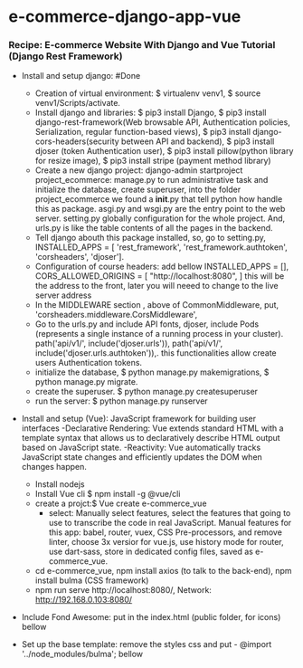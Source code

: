 # e-commerce-django-app-vue
### Recipe: E-commerce Website With Django and Vue Tutorial (Django Rest Framework)
 
- Install and setup django: #Done
  - Creation of virtual environment: $ virtualenv venv1, $ source venv1/Scripts/activate. 
  - Install django and libraries: $ pip3 install Django, $ pip3 install django-rest-framework(Web browsable API, Authentication policies, Serialization, regular function-based views), 
    $ pip3 install django-cors-headers(security between API and backend), $ pip3 install djoser (token Authentication user),
    $ pip3 install pillow(python library for resize image), $ pip3 install stripe (payment method library)
  - Create a new django project: django-admin startproject project_ecommerce: 
    manage.py to run administrative task and initialize the database, create superuser, into the folder project_ecommerce we found 
    a __init__.py that tell python how handle this as package. asgi.py and wsgi.py are the entry point to the web server. 
    setting.py globally configuration for the whole project. And, urls.py is like the table contents of all the pages in the backend. 
  - Tell django abouth this package installed, so, go to setting.py, INSTALLED_APPS = [ 'rest_framework', 'rest_framework.authtoken', 
    'corsheaders', 'djoser'].
  - Configuration of course headers: add bellow INSTALLED_APPS = [], CORS_ALLOWED_ORIGINS = [ "http://localhost:8080", ]
    this will be the address to the front, later you will neeed to change to the live server address
  - In the MIDDLEWARE section , above of CommonMiddleware, put, 'corsheaders.middleware.CorsMiddleware',
  - Go to the urls.py and include API fonts, djoser, include Pods (represents a single instance of a running process in your cluster).
    path('api/v1/', include('djoser.urls')), path('api/v1/', include('djoser.urls.authtoken')),. this functionalities allow create
    users Authentication tokens. 
  - initialize the database, $ python manage.py makemigrations, $ python manage.py migrate. 
  - create the superuser. $ python manage.py createsuperuser  
  - run the server: $ python manage.py runserver

- Install and setup (Vue): JavaScript framework for building user interfaces
                           -Declarative Rendering: Vue extends standard HTML with a template syntax that allows us to 
                                        declaratively describe HTML output based on JavaScript state.
                           -Reactivity: Vue automatically tracks JavaScript state 
                                        changes and efficiently updates the DOM when changes happen.                      

  - Install nodejs
  - Install Vue cli $ npm install -g @vue/cli
  - create a projct:$ Vue create e-commerce_vue
    - select: Manually select features, select the features that going to use to transcribe the code in real JavaScript.
              Manual features for this app: babel, router, vuex, CSS Pre-processors, and remove linter, choose 3x versior for vue.js,
                                            use history mode for router, use dart-sass, store in dedicated config files, 
                                            saved as e-commerce_vue. 
  - cd e-commerce_vue, npm install axios (to talk to the back-end), npm install bulma (CSS framework)
  - npm run serve http://localhost:8080/, Network: http://192.168.0.103:8080/ 
  
- Include Fond Awesome: put in the index.html (public folder, for icons) bellow <title><%=htmlwebpackpuglin.option,title %></title> 
                        <link rel="stylesheet" href="https://cdnjs.cloudflare.com/ajax/libs/font-awesome/5.15.2/css/all.min.css">

- Set up the base template: remove the styles css and put - @import '../node_modules/bulma';
                            bellow <template> put <div id="wrapper">, create a navbar <nav class="navbar is-dark">, <div class="navbar-brand">
                            add section and buttons. log in, and cart. 

   -inspect the browser for mobile view. Modify App.vue: navbar...@click="showMobileMenu = !showMobileMenu">, v-bind:class="{'is-active' : showMobileMenu}">,                

-Back-end: 
        - creating django app and models for products.
        - python manage.py startapp 
          - models.py: where we describe to the database the types of infotmation, 
            - class category: name, slug, 
              - class meta: ordering data(tuple), __string__ represetantions,
                get_absolute_url.
            - class product: name, slug, description, price, image, thumbnail, date_added. 
              - class Meta: ordering data(tuple), __string__ represetantions, get_absolute_url, get_image, 
                get_thumbnail, make_thumbnail. 
            - register app (models) admin.py 
            - Add in settings.py: MEDIA_URL = '/media/',  MEDIA_ROOT = BASE_DIR / 'media/', 
            - Add in urls.py: + static(settings.MEDIA_URL, document_root=settings.MEDIA_ROOT)

            
- create serializer and views for the products> get info from the database and retrive in json
   - create a serealizers.py:
               import django-rest-framework, and .models, 
               create the class ProductSerializer, create a class meta and make a model to get the information, and later, configure what field, 
               with a tuple with the information we will retrive. 
   - create a urls.py in the product app. 
                                     
- create a simple front page: go to the home.
  - home.Vue: header welcome, list of products.

- view a product: 

- Sette opp vuex/state: src-store-index.js add cart items, Authentication, login. 

- Make it possible to add to the cart: 

    - Add funtionalities to the vuex, mutations create initializestore(state). 
                                       to store items in the local store of the web. 

    - initialize store in app.vue: beforeCreated() computed function 
    
    - add button to product page: computed function

    - install bullma toast

- implement a loading bar: store/index.js mutations: setIsLoading(state, status),
                           product.vue methods: store.commit setisloading true. in the final, we set set loading is false. 
                           app.vue, add div for loading bar. add styling, go donw the bottom. 

- set document title to all pages: product.vue bellow axios: document.title = this.product.name + ' | Petstore' 
                                   home.vue: mounted: document.title = ' Home | Petstore' 
- view categories: views.py: class CategoryDetail(APIView). 
                   serializers.py: class CategorySerializer
                   urls.py(product): import products path views.CategoryDetail

                   view(vue): create a Category.vue: ProductBox, components, 

- add search functionality: views.py add the new functionality, import rest.framework.decorators (@api_view(['POST']))
                            urls.py path('products/search/', views.search)(above of category_slug path)
                            App.vue: above navbar add the search button. <form method="get" action="/search"> 
                            
- view cart: make posible increment or decrement the content.
            - create Cart.vue 

- make posible sign up:

- account page:
        -create MyAccount.Vue : <Scripts> </Scripts>
        -change button log in for my account in my account page (App.vue). 

- checkout page: create Checkout.vue 

- success page: create Success.Vue 
